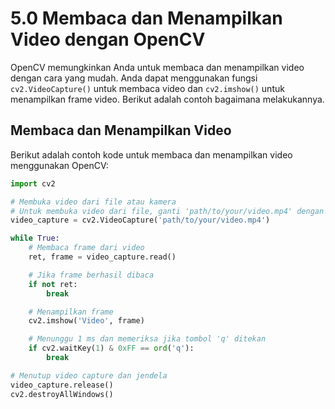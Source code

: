 # 5.0 Membaca dan Menampilkan Video dengan OpenCV

OpenCV memungkinkan Anda untuk membaca dan menampilkan video dengan cara yang mudah. Anda dapat menggunakan fungsi `cv2.VideoCapture()` untuk membaca video dan `cv2.imshow()` untuk menampilkan frame video. Berikut adalah contoh bagaimana melakukannya.

## Membaca dan Menampilkan Video

Berikut adalah contoh kode untuk membaca dan menampilkan video menggunakan OpenCV:

```python
import cv2

# Membuka video dari file atau kamera
# Untuk membuka video dari file, ganti 'path/to/your/video.mp4' dengan jalur file video
video_capture = cv2.VideoCapture('path/to/your/video.mp4')

while True:
    # Membaca frame dari video
    ret, frame = video_capture.read()

    # Jika frame berhasil dibaca
    if not ret:
        break

    # Menampilkan frame
    cv2.imshow('Video', frame)

    # Menunggu 1 ms dan memeriksa jika tombol 'q' ditekan
    if cv2.waitKey(1) & 0xFF == ord('q'):
        break

# Menutup video capture dan jendela
video_capture.release()
cv2.destroyAllWindows()
